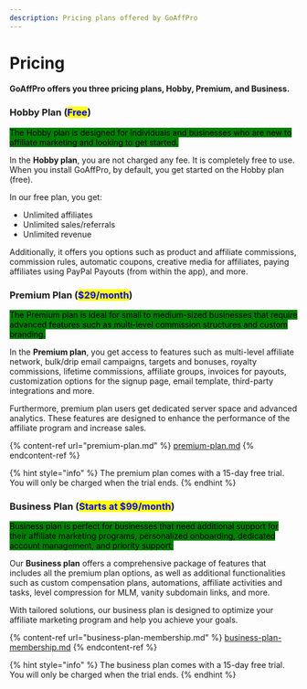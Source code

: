 ```yaml
---
description: Pricing plans offered by GoAffPro
---
```


# Pricing

#### GoAffPro offers you three pricing plans, Hobby, Premium, and Business.&#x20;

### Hobby Plan (<mark style="color:blue;">Free</mark>)

<mark style="background-color:green;">The Hobby plan is designed for individuals and businesses who are new to affiliate marketing and looking to get started.</mark>

In the **Hobby plan**, you are not charged any fee. It is completely free to use. When you install GoAffPro, by default, you get started on the Hobby plan (free).&#x20;

In our free plan, you get:

* Unlimited affiliates
* Unlimited sales/referrals
* Unlimited revenue

Additionally, it offers you options such as product and affiliate commissions, commission rules, automatic coupons, creative media for affiliates, paying affiliates using PayPal Payouts (from within the app), and more.&#x20;

### Premium Plan (<mark style="color:blue;">$29/month</mark>)

<mark style="background-color:green;">The Premium plan is ideal for small to medium-sized businesses that require advanced features such as multi-level commission structures and custom branding.</mark>

In the **Premium plan**, you get access to features such as multi-level affiliate network, bulk/drip email campaigns, targets and bonuses, royalty commissions, lifetime commissions, affiliate groups, invoices for payouts, customization options for the signup page, email template, third-party integrations and more.&#x20;

Furthermore, premium plan users get dedicated server space and advanced analytics. These features are designed to enhance the performance of the affiliate program and increase sales.

{% content-ref url="premium-plan.md" %}
[premium-plan.md](premium-plan.md)
{% endcontent-ref %}

{% hint style="info" %}
The premium plan comes with a 15-day free trial. You will only be charged when the trial ends.&#x20;
{% endhint %}

### Business Plan (<mark style="color:blue;">Starts at $99/month</mark>)

<mark style="background-color:green;">Business plan is perfect for businesses that need additional support for their affiliate marketing programs, personalized onboarding, dedicated account management, and priority support.</mark>

Our **Business plan** offers a comprehensive package of features that includes all the premium plan options, as well as additional functionalities such as custom compensation plans, automations, affiliate activities and tasks, level compression for MLM, vanity subdomain links, and more.&#x20;

With tailored solutions, our business plan is designed to optimize your affiliate marketing program and help you achieve your goals.

{% content-ref url="business-plan-membership.md" %}
[business-plan-membership.md](business-plan-membership.md)
{% endcontent-ref %}

{% hint style="info" %}
The business plan comes with a 15-day free trial. You will only be charged when the trial ends.&#x20;
{% endhint %}
